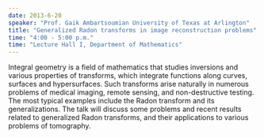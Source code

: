 ```yaml
---
date: 2013-6-20
speaker: "Prof. Gaik Ambartsoumian University of Texas at Arlington"
title: "Generalized Radon transforms in image reconstruction problems"
time: "4:00 - 5:00 p.m." 
time: "Lecture Hall I, Department of Mathematics"
---
```

Integral geometry is a field of mathematics that studies
inversions and various properties of transforms, which
integrate functions along curves, surfaces and hypersurfaces.
Such transforms arise naturally in numerous problems of
medical imaging, remote sensing, and non-destructive testing.
The most typical examples include the Radon transform and its
generalizations. The talk will discuss some problems and
recent results related to generalized Radon transforms, and
their applications to various problems of tomography.
